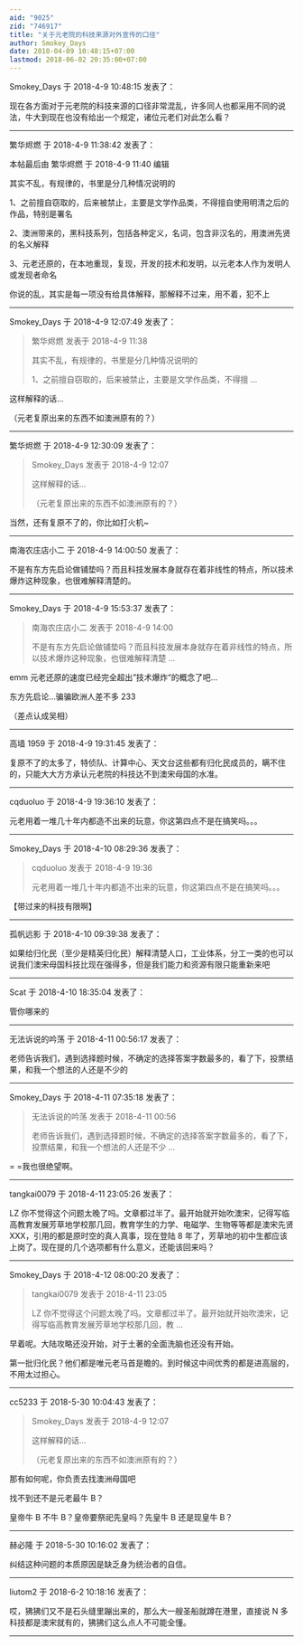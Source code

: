 ```yaml
---
aid: "9025"
zid: "746917"
title: "关于元老院的科技来源对外宣传的口径"
author: Smokey_Days
date: 2018-04-09 10:48:15+07:00
lastmod: 2018-06-02 20:35:00+07:00
---
```


Smokey_Days 于 2018-4-9 10:48:15 发表了：

现在各方面对于元老院的科技来源的口径非常混乱，许多同人也都采用不同的说法，牛大到现在也没有给出一个规定，诸位元老们对此怎么看？

---

繁华烬燃 于 2018-4-9 11:38:42 发表了：

本帖最后由 繁华烬燃 于 2018-4-9 11:40 编辑

其实不乱，有规律的，书里是分几种情况说明的

1、之前擅自窃取的，后来被禁止，主要是文学作品类，不得擅自使用明清之后的作品，特别是署名

2、澳洲带来的，黑科技系列，包括各种定义，名词，包含非汉名的，用澳洲先贤的名义解释

3、元老还原的，在本地重现，复现，开发的技术和发明，以元老本人作为发明人或发现者命名

你说的乱，其实是每一项没有给具体解释，那解释不过来，用不着，犯不上

---

Smokey_Days 于 2018-4-9 12:07:49 发表了：

> 繁华烬燃 发表于 2018-4-9 11:38
>
> 其实不乱，有规律的，书里是分几种情况说明的
>
> 1、之前擅自窃取的，后来被禁止，主要是文学作品类，不得擅 ...

这样解释的话...

（元老复原出来的东西不如澳洲原有的？）

---

繁华烬燃 于 2018-4-9 12:30:09 发表了：

> Smokey_Days 发表于 2018-4-9 12:07
>
> 这样解释的话...
>
> （元老复原出来的东西不如澳洲原有的？）

当然，还有复原不了的，你比如打火机~

---

南海农庄店小二 于 2018-4-9 14:00:50 发表了：

不是有东方先启论做铺垫吗？而且科技发展本身就存在着非线性的特点，所以技术爆炸这种现象，也很难解释清楚的。

---

Smokey_Days 于 2018-4-9 15:53:37 发表了：

> 南海农庄店小二 发表于 2018-4-9 14:00
>
> 不是有东方先启论做铺垫吗？而且科技发展本身就存在着非线性的特点，所以技术爆炸这种现象，也很难解释清楚 ...

emm 元老还原的速度已经完全超出”技术爆炸“的概念了吧...

东方先启论...骗骗欧洲人差不多 233

（差点认成吴相）

---

高墙 1959 于 2018-4-9 19:31:45 发表了：

复原不了的太多了，特侦队、计算中心、天文台这些都有归化民成员的，瞒不住的，只能大大方方承认元老院的科技达不到澳宋母国的水准。

---

cqduoluo 于 2018-4-9 19:36:10 发表了：

元老用着一堆几十年内都造不出来的玩意，你这第四点不是在搞笑吗。。。

---

Smokey_Days 于 2018-4-10 08:29:36 发表了：

> cqduoluo 发表于 2018-4-9 19:36
>
> 元老用着一堆几十年内都造不出来的玩意，你这第四点不是在搞笑吗。。。

【带过来的科技有限啊】

---

孤帆远影 于 2018-4-10 09:39:38 发表了：

如果给归化民（至少是精英归化民）解释清楚人口，工业体系，分工一类的也可以说我们澳宋母国科技比现在强得多，但是我们能力和资源有限只能重新来吧

---

Scat 于 2018-4-10 18:35:04 发表了：

管你哪来的

---

无法诉说的吟荡 于 2018-4-11 00:56:17 发表了：

老师告诉我们，遇到选择题时候，不确定的选择答案字数最多的，看了下，投票结果，和我一个想法的人还是不少的

---

Smokey_Days 于 2018-4-11 07:35:18 发表了：

> 无法诉说的吟荡 发表于 2018-4-11 00:56
>
> 老师告诉我们，遇到选择题时候，不确定的选择答案字数最多的，看了下，投票结果，和我一个想法的人还是不少 ...

= =我也很绝望啊。

---

tangkai0079 于 2018-4-11 23:05:26 发表了：

LZ 你不觉得这个问题太晚了吗。文章都过半了。最开始就开始吹澳宋，记得写临高教育发展芳草地学校那几回，教育学生的力学、电磁学、生物等等都是澳宋先贤 XXX，引用的都是原时空的真人真事，现在登陆 8 年了，芳草地的初中生都应该上岗了。现在提的几个选项都有什么意义，还能该回来吗？

---

Smokey_Days 于 2018-4-12 08:00:20 发表了：

> tangkai0079 发表于 2018-4-11 23:05
>
> LZ 你不觉得这个问题太晚了吗。文章都过半了。最开始就开始吹澳宋，记得写临高教育发展芳草地学校那几回，教 ...

早着呢。大陆攻略还没开始，对于土著的全面洗脑也还没有开始。

第一批归化民？他们都是唯元老马首是瞻的。到时候这中间优秀的都是进高层的，不用太过担心。

---

cc5233 于 2018-5-30 10:04:43 发表了：

> Smokey_Days 发表于 2018-4-9 12:07
>
> 这样解释的话...
>
> （元老复原出来的东西不如澳洲原有的？）

那有如何呢，你负责去找澳洲母国吧

找不到还不是元老最牛 B？

皇帝牛 B 不牛 B？皇帝要祭祀先皇吗？先皇牛 B 还是现皇牛 B？

---

赫必隆 于 2018-5-30 10:16:02 发表了：

纠结这种问题的本质原因是缺乏身为统治者的自信。

---

liutom2 于 2018-6-2 10:18:16 发表了：

哎，狒狒们又不是石头缝里蹦出来的，那么大一艘圣船就蹲在港里，直接说 N 多科技都是澳宋就有的，狒狒们这么点人不可能全懂。

---
